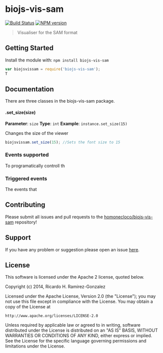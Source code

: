 # biojs-vis-sam

[![Build Status](https://secure.travis-ci.org/homonecloco/biojs-vis-sam.png?branch=master)](http://travis-ci.org/homonecloco/biojs-vis-sam)
[![NPM version](https://badge-me.herokuapp.com/api/npm/biojs-vis-sam.png)](http://badges.enytc.com/for/npm/biojs-vis-sam) 

> Visualiser for the SAM format 

## Getting Started
Install the module with: `npm install biojs-vis-sam`

```javascript
var biojsvissam = require('biojs-vis-sam');
T
```

## Documentation

There are three classes in the biojs-vis-sam package. 



#### .set_size(size)

**Parameter**: `size`
**Type**: `int`
**Example**: `instance.set_size(15)`

Changes the size of the viewer

```javascript
biojsvissam.set_size(15); //Sets the font size to 15
```

### Events supported

To programatically controll th

### Triggered events

The events that 

## Contributing

Please submit all issues and pull requests to the [homonecloco/biojs-vis-sam](http://github.com/homonecloco/biojs-vis-sam) repository!

## Support
If you have any problem or suggestion please open an issue [here](https://github.com/homonecloco/biojs-vis-sam/issues).

## License 


This software is licensed under the Apache 2 license, quoted below.

Copyright (c) 2014, Ricardo H. Ramirez-Gonzalez 

Licensed under the Apache License, Version 2.0 (the "License"); you may not
use this file except in compliance with the License. You may obtain a copy of
the License at

    http://www.apache.org/licenses/LICENSE-2.0

Unless required by applicable law or agreed to in writing, software
distributed under the License is distributed on an "AS IS" BASIS, WITHOUT
WARRANTIES OR CONDITIONS OF ANY KIND, either express or implied. See the
License for the specific language governing permissions and limitations under
the License.
